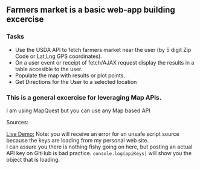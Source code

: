 ## Farmers market is a basic web-app building excercise
### Tasks
+ Use the USDA API to fetch farmers market near the user (by 5 digit Zip Code or Lat,Lng GPS coordinates).
+ On a user event or receipt of fetch/AJAX request display the results in a table accesible to the user.
+ Populate the map with results or plot points.
+ Get Directions for the User to a selected location

### This is a general excercise for leveraging Map APIs.
I am using MapQuest but you can use any Map based API

Sources: 

[Live Demo:](https://shoescodefor.github.io/FarmersMarket/) 
Note: you will receive an error for an unsafe script source because the keys are loading from my personal web site.  
I can assure you there is nothing fishy going on here, but posting an actual API key on GitHub is bad practice.
<code>console.log(apiKeys)</code> will show you the object that is loading.  

